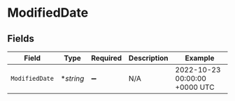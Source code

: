 # ModifiedDate


## Fields

| Field                         | Type                          | Required                      | Description                   | Example                       |
| ----------------------------- | ----------------------------- | ----------------------------- | ----------------------------- | ----------------------------- |
| `ModifiedDate`                | **string*                     | :heavy_minus_sign:            | N/A                           | 2022-10-23 00:00:00 +0000 UTC |